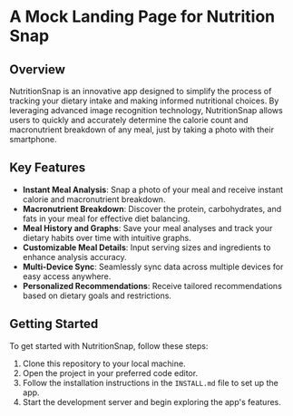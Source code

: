# A Mock Landing Page for Nutrition Snap

## Overview

NutritionSnap is an innovative app designed to simplify the process of tracking your dietary intake and making informed nutritional choices. By leveraging advanced image recognition technology, NutritionSnap allows users to quickly and accurately determine the calorie count and macronutrient breakdown of any meal, just by taking a photo with their smartphone.

## Key Features

- **Instant Meal Analysis**: Snap a photo of your meal and receive instant calorie and macronutrient breakdown.
- **Macronutrient Breakdown**: Discover the protein, carbohydrates, and fats in your meal for effective diet balancing.
- **Meal History and Graphs**: Save your meal analyses and track your dietary habits over time with intuitive graphs.
- **Customizable Meal Details**: Input serving sizes and ingredients to enhance analysis accuracy.
- **Multi-Device Sync**: Seamlessly sync data across multiple devices for easy access anywhere.
- **Personalized Recommendations**: Receive tailored recommendations based on dietary goals and restrictions.

## Getting Started

To get started with NutritionSnap, follow these steps:

1. Clone this repository to your local machine.
2. Open the project in your preferred code editor.
3. Follow the installation instructions in the `INSTALL.md` file to set up the app.
4. Start the development server and begin exploring the app's features.
